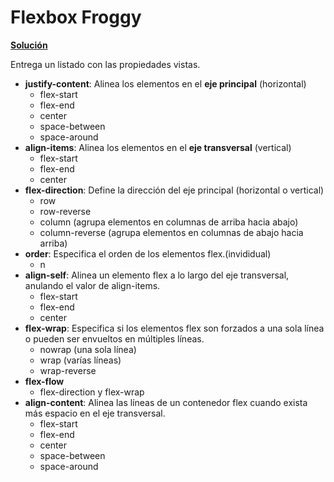 # Flexbox Froggy

**[Solución](flexbox.png)**

Entrega un listado con las propiedades vistas.

- **justify-content**: Alinea los elementos en el **eje principal** (horizontal)
    - flex-start
    - flex-end
    - center
    - space-between
    - space-around
- **align-items**: Alinea los elementos en el **eje transversal** (vertical)
    - flex-start
    - flex-end
    - center
- **flex-direction**: Define la dirección del eje principal (horizontal o vertical)
    - row
    - row-reverse
    - column (agrupa elementos en columnas de arriba hacia abajo)
    - column-reverse (agrupa elementos en columnas de abajo hacia arriba)
- **order**: Especifica el orden de los elementos flex.(invididual)
    - n
- **align-self**: Alinea un elemento flex a lo largo del eje transversal, anulando el valor de align-items.
    - flex-start
    - flex-end
    - center
- **flex-wrap**: Especifica si los elementos flex son forzados a una sola línea o pueden ser envueltos en múltiples líneas.
    - nowrap (una sola línea)
    - wrap (varías líneas)
    - wrap-reverse
- **flex-flow**
    - flex-direction y flex-wrap
- **align-content**: Alinea las líneas de un contenedor flex cuando exista más espacio en el eje transversal.
    - flex-start
    - flex-end
    - center
    - space-between
    - space-around